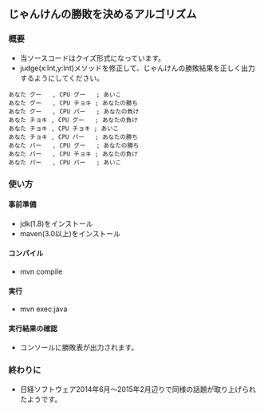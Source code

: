 ## じゃんけんの勝敗を決めるアルゴリズム
### 概要
- 当ソースコードはクイズ形式になっています。
- judge(x:Int,y:Int)メソッドを修正して、じゃんけんの勝敗結果を正しく出力するようにしてください。
```text
あなた グー   , CPU グー   ; あいこ
あなた グー   , CPU チョキ ; あなたの勝ち
あなた グー   , CPU パー   ; あなたの負け
あなた チョキ , CPU グー   ; あなたの負け
あなた チョキ , CPU チョキ ; あいこ
あなた チョキ , CPU パー   ; あなたの勝ち
あなた パー   , CPU グー   ; あなたの勝ち
あなた パー   , CPU チョキ ; あなたの負け
あなた パー   , CPU パー   ; あいこ
```  
### 使い方
#### 事前準備
- jdk(1.8)をインストール
- maven(3.0以上)をインストール
#### コンパイル
- mvn compile
#### 実行
- mvn exec:java
#### 実行結果の確認
- コンソールに勝敗表が出力されます。 
### 終わりに
- 日経ソフトウェア2014年6月～2015年2月辺りで同様の話題が取り上げられたようです。
